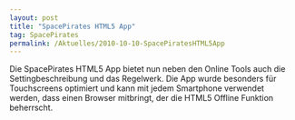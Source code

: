 ```yaml
---
layout: post
title: "SpacePirates HTML5 App"
tag: SpacePirates
permalink: /Aktuelles/2010-10-10-SpacePiratesHTML5App
---
```



Die SpacePirates HTML5 App bietet nun neben den Online Tools auch die Settingbeschreibung und das Regelwerk. Die App wurde besonders für Touchscreens optimiert und kann mit jedem Smartphone verwendet werden, dass einen Browser mitbringt, der die HTML5 Offline Funktion beherrscht.
